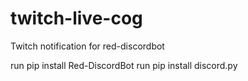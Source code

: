 # twitch-live-cog
Twitch notification for red-discordbot

run pip install Red-DiscordBot
run pip install discord.py
